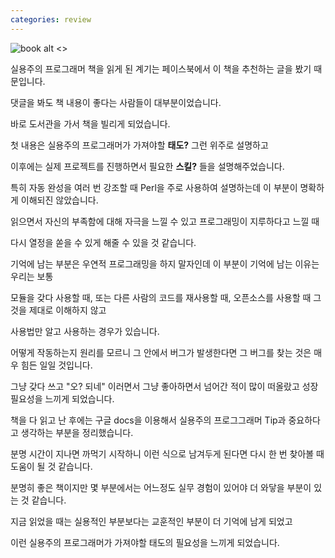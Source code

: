 ```yaml
---
categories: review
---
```

![book alt <>](../images/practical_programmer.jpg)  

실용주의 프로그래머 책을 읽게 된 계기는 페이스북에서 이 책을 추천하는 글을 봤기 때문입니다.

댓글을 봐도 책 내용이 좋다는 사람들이 대부분이었습니다.

바로 도서관을 가서 책을 빌리게 되었습니다.

첫 내용은 실용주의 프로그래머가 가져야할 **태도?** 그런 위주로 설명하고 

이후에는 실제 프로젝트를 진행하면서 필요한 **스킬?** 들을 설명해주었습니다.

특히 자동 완성을 여러 번 강조할 때 Perl을 주로 사용하여 설명하는데 이 부분이 명확하게 이해되진 않았습니다.

읽으면서 자신의 부족함에 대해 자극을 느낄 수 있고 프로그래밍이 지루하다고 느낄 때 

다시 열정을 쏟을 수 있게 해줄 수 있을 것 같습니다.

기억에 남는 부분은 우연적 프로그래밍을 하지 말자인데 이 부분이 기억에 남는 이유는 우리는 보통 

모듈을 갖다 사용할 때, 또는 다른 사람의 코드를 재사용할 때, 오픈소스를 사용할 때 그것을 제대로 이해하지 않고

사용법만 알고 사용하는 경우가 있습니다.

어떻게 작동하는지 원리를 모르니 그 안에서 버그가 발생한다면 그 버그를 찾는 것은 매우 힘든 일일 것입니다.

그냥 갖다 쓰고 "오? 되네" 이러면서 그냥 좋아하면서 넘어간 적이 많이 떠올랐고 성장 필요성을 느끼게 되었습니다.

책을 다 읽고 난 후에는 구글 docs을 이용해서 실용주의 프로그그래머 Tip과 중요하다고 생각하는 부분을 정리했습니다.

분명 시간이 지나면 까먹기 시작하니 이런 식으로 남겨두게 된다면 다시 한 번 찾아볼 때 도움이 될 것 같습니다.

분명히 좋은 책이지만 몇 부분에서는 어느정도 실무 경험이 있어야 더 와닿을 부분이 있는 것 같습니다.

지금 읽었을 때는 실용적인 부분보다는 교훈적인 부분이 더 기억에 남게 되었고 

이런 실용주의 프로그래머가 가져야할 태도의 필요성을 느끼게 되었습니다.
